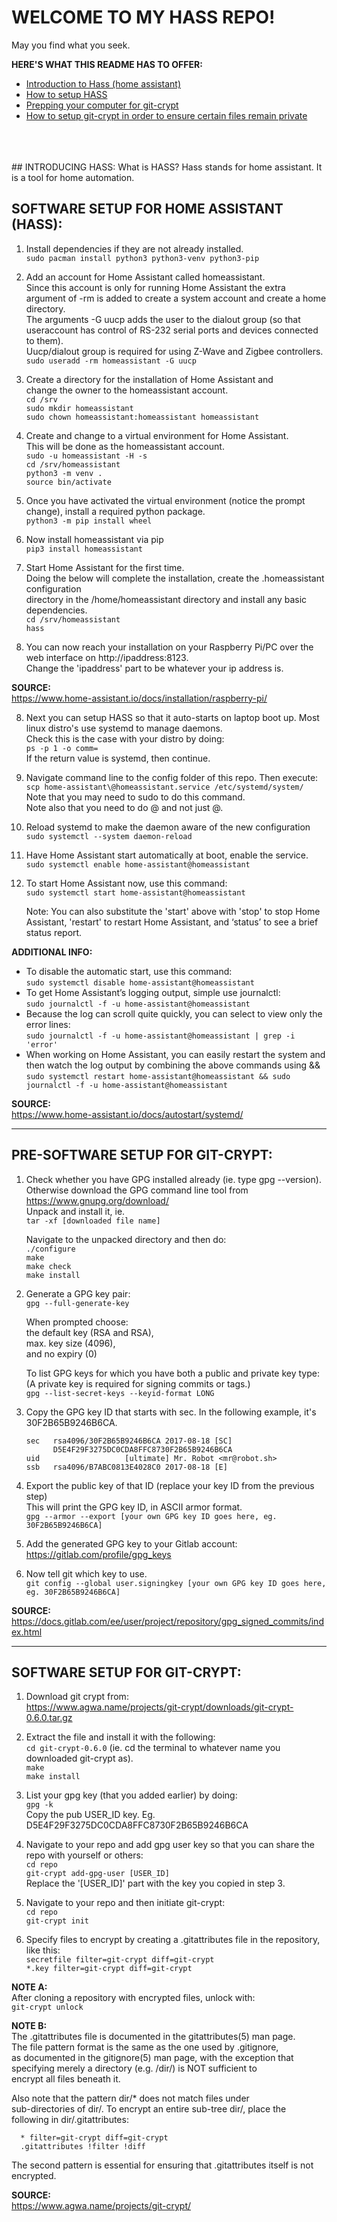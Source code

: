 # WELCOME TO MY HASS REPO! 
May you find what you seek.
  
  
**HERE'S WHAT THIS README HAS TO OFFER:**
- [Introduction to Hass (home assistant)]()  
- [How to setup HASS](https://gitlab.com/nitishlobo/hass_config/master/README.md#software-setup-for-home-assistant-hass)  
- [Prepping your computer for git-crypt](https://gitlab.com/nitishlobo/hass_config/master/README.md#pre-software-setup-for-git-crypt)  
- [How to setup git-crypt in order to ensure certain files remain private](https://gitlab.com/nitishlobo/hass_config/master/README.md#software-setup-for-git-crypt)

<br />
<br />
<br />
## INTRODUCING HASS:
What is HASS?
Hass stands for home assistant. It is a tool for home automation.

## SOFTWARE SETUP FOR HOME ASSISTANT (HASS):
1. Install dependencies if they are not already installed.  
      `sudo pacman install python3 python3-venv python3-pip`
    
2. Add an account for Home Assistant called homeassistant.  
   Since this account is only for running Home Assistant the extra argument of -rm is added to create a system account and create a home directory.  
   The arguments -G uucp adds the user to the dialout group (so that useraccount has control of RS-232 serial ports and devices connected to them).  
   Uucp/dialout group is required for using Z-Wave and Zigbee controllers.  
      `sudo useradd -rm homeassistant -G uucp`

3. Create a directory for the installation of Home Assistant and  
   change the owner to the homeassistant account.  
      `cd /srv`  
      `sudo mkdir homeassistant`  
      `sudo chown homeassistant:homeassistant homeassistant`

4. Create and change to a virtual environment for Home Assistant.  
   This will be done as the homeassistant account.  
      `sudo -u homeassistant -H -s`  
      `cd /srv/homeassistant`  
      `python3 -m venv .`  
      `source bin/activate`  

5. Once you have activated the virtual environment (notice the prompt change), install a required python package.  
      `python3 -m pip install wheel`

6. Now install homeassistant via pip  
      `pip3 install homeassistant`

7. Start Home Assistant for the first time.  
   Doing the below will complete the installation, create the .homeassistant configuration  
   directory in the /home/homeassistant directory and install any basic dependencies.  
      `cd /srv/homeassistant`  
      `hass`

7. You can now reach your installation on your Raspberry Pi/PC over the web interface on http://ipaddress:8123.  
   Change the 'ipaddress' part to be whatever your ip address is.

**SOURCE:**  
https://www.home-assistant.io/docs/installation/raspberry-pi/

8. Next you can setup HASS so that it auto-starts on laptop boot up.
   Most linux distro's use systemd to manage daemons.  
   Check this is the case with your distro by doing:  
      `ps -p 1 -o comm=`  
   If the return value is systemd, then continue.

9. Navigate command line to the config folder of this repo. Then execute:  
      `scp home-assistant\@homeassistant.service /etc/systemd/system/`  
   Note that you may need to sudo to do this command.  
   Note also that you need to do \@ and not just @.

10. Reload systemd to make the daemon aware of the new configuration  
      `sudo systemctl --system daemon-reload`

11. Have Home Assistant start automatically at boot, enable the service.  
      `sudo systemctl enable home-assistant@homeassistant`

12. To start Home Assistant now, use this command:  
      `sudo systemctl start home-assistant@homeassistant`

    Note: You can also substitute the 'start' above with 'stop' to stop Home Assistant,
    'restart' to restart Home Assistant, and ‘status’ to see a brief status report.

**ADDITIONAL INFO:**
- To disable the automatic start, use this command:  
      `sudo systemctl disable home-assistant@homeassistant`  
- To get Home Assistant’s logging output, simple use journalctl:  
      `sudo journalctl -f -u home-assistant@homeassistant`  
- Because the log can scroll quite quickly, you can select to view only the error lines:  
      `sudo journalctl -f -u home-assistant@homeassistant | grep -i 'error'`  
- When working on Home Assistant, you can easily restart the system and  
  then watch the log output by combining the above commands using &&  
      `sudo systemctl restart home-assistant@homeassistant && sudo journalctl -f -u home-assistant@homeassistant`

**SOURCE:**  
https://www.home-assistant.io/docs/autostart/systemd/

------------------------------------------------------------------
## PRE-SOFTWARE SETUP FOR GIT-CRYPT:
1. Check whether you have GPG installed already (ie. type gpg --version).  
   Otherwise download the GPG command line tool from https://www.gnupg.org/download/  
   Unpack and install it, ie.  
      `tar -xf [downloaded file name]`

   Navigate to the unpacked directory and then do:  
      `./configure`  
      `make`  
      `make check`  
      `make install`  

2. Generate a GPG key pair:  
      `gpg --full-generate-key`

   When prompted choose:  
   the default key (RSA and RSA),  
   max. key size (4096),  
   and no expiry (0)

   To list GPG keys for which you have both a public and private key type:  
   (A private key is required for signing commits or tags.)  
      `gpg --list-secret-keys --keyid-format LONG`

3. Copy the GPG key ID that starts with sec. In the following example, it's 30F2B65B9246B6CA.  
      ```
      sec   rsa4096/30F2B65B9246B6CA 2017-08-18 [SC]  
            D5E4F29F3275DC0CDA8FFC8730F2B65B9246B6CA  
      uid                   [ultimate] Mr. Robot <mr@robot.sh>  
      ssb   rsa4096/B7ABC0813E4028C0 2017-08-18 [E]  
      ```
      
4. Export the public key of that ID (replace your key ID from the previous step)  
   This will print the GPG key ID, in ASCII armor format.  
      `gpg --armor --export [your own GPG key ID goes here, eg. 30F2B65B9246B6CA]`

5. Add the generated GPG key to your Gitlab account: https://gitlab.com/profile/gpg_keys

6. Now tell git which key to use.  
      `git config --global user.signingkey [your own GPG key ID goes here, eg. 30F2B65B9246B6CA]`

**SOURCE:**
https://docs.gitlab.com/ee/user/project/repository/gpg_signed_commits/index.html

------------------------------------------------------------------
## SOFTWARE SETUP FOR GIT-CRYPT:
1. Download git crypt from:  
   https://www.agwa.name/projects/git-crypt/downloads/git-crypt-0.6.0.tar.gz

2. Extract the file and install it with the following:  
      `cd git-crypt-0.6.0` (ie. cd the terminal to whatever name you downloaded git-crypt as).  
      `make`  
      `make install`  

3. List your gpg key (that you added earlier) by doing:  
      `gpg -k`  
   Copy the pub USER_ID key. Eg. D5E4F29F3275DC0CDA8FFC8730F2B65B9246B6CA

4. Navigate to your repo and add gpg user key so that you can share the repo with yourself or others:  
      `cd repo`  
      `git-crypt add-gpg-user [USER_ID]`  
   Replace the '[USER_ID]' part with the key you copied in step 3.

5. Navigate to your repo and then initiate git-crypt:  
      `cd repo`  
      `git-crypt init`

6. Specify files to encrypt by creating a .gitattributes file in the repository, like this:  
      `secretfile filter=git-crypt diff=git-crypt`  
      `*.key filter=git-crypt diff=git-crypt`

**NOTE A:**  
After cloning a repository with encrypted files, unlock with:  
      `git-crypt unlock`

**NOTE B:**  
The .gitattributes file is documented in the gitattributes(5) man page.  
The file pattern format is the same as the one used by .gitignore,  
as documented in the gitignore(5) man page, with the exception that  
specifying merely a directory (e.g. /dir/) is NOT sufficient to  
encrypt all files beneath it.  

Also note that the pattern dir/* does not match files under  
sub-directories of dir/.  To encrypt an entire sub-tree dir/, place the  
following in dir/.gitattributes:  

      * filter=git-crypt diff=git-crypt
      .gitattributes !filter !diff

The second pattern is essential for ensuring that .gitattributes itself is not encrypted.

**SOURCE:**  
https://www.agwa.name/projects/git-crypt/
